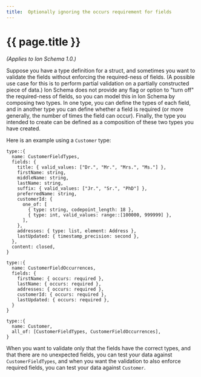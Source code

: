 ```yaml
---
title:  Optionally ignoring the occurs requirement for fields
---
```

# {{ page.title }}
_(Applies to Ion Schema 1.0.)_

Suppose you have a type definition for a struct, and sometimes you want to validate the fields without enforcing the
required-ness of fields. (A possible use case for this is to perform partial validation on a partially constructed
piece of data.) Ion Schema does not provide any flag or option to "turn off" the required-ness of fields, so you can
model this in Ion Schema by composing two types. In one type, you can define the types of each field, and in another
type you can define whether a field is required (or more generally, the number of times the field can occur). Finally,
the type you intended to create can be defined as a composition of these two types you have created.


Here is an example using a `Customer` type:
```ion
type::{
  name: CustomerFieldTypes,
  fields: {
    title: { valid_values: ["Dr.", "Mr.", "Mrs.", "Ms."] },
    firstName: string,
    middleName: string,
    lastName: string,
    suffix: { valid_values: ["Jr.", "Sr.", "PhD"] },
    preferredName: string,
    customerId: {
      one_of: [
        { type: string, codepoint_length: 18 },
        { type: int, valid_values: range::[100000, 999999] },
      ],
    },
    addresses: { type: list, element: Address },
    lastUpdated: { timestamp_precision: second },
  },
  content: closed,
}

type::{
  name: CustomerFieldOccurrences,
  fields: {
    firstName: { occurs: required },
    lastName: { occurs: required },
    addresses: { occurs: required },
    customerId: { occurs: required },
    lastUpdated: { occurs: required },
  }
}

type::{
  name: Customer,
  all_of: [CustomerFieldTypes, CustomerFieldOccurrences],
}
```

When you want to validate only that the fields have the correct types, and that there are no unexpected fields, you can
test your data against `CustomerFieldTypes`, and when you want the validation to also enforce required fields,
you can test your data against `Customer`.
